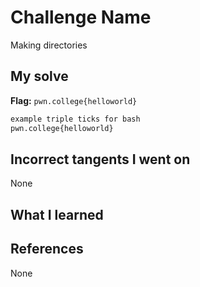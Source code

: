 # Challenge Name
Making directories

## My solve
**Flag:** `pwn.college{helloworld}`

```bash
example triple ticks for bash
pwn.college{helloworld}
```

## Incorrect tangents I went on
None

## What I learned


## References 
None
